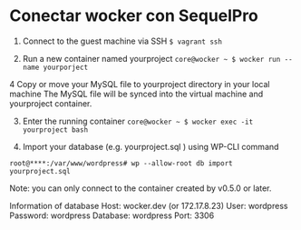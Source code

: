 # Conectar wocker con SequelPro

1. Connect to the guest machine via SSH
```$ vagrant ssh```

2. Run a new container named yourproject
```core@wocker ~ $ wocker run --name yourporject```

4 Copy or move your MySQL file to yourproject directory in your local machine
The MySQL file will be synced into the virtual machine and yourproject container.

3. Enter the running container
```core@wocker ~ $ wocker exec -it yourproject bash```

4. Import your database (e.g. yourproject.sql ) using WP-CLI command

```root@****:/var/www/wordpress# wp --allow-root db import yourproject.sql```


Note: you can only connect to the container created by v0.5.0 or later.

Information of database
Host: wocker.dev (or 172.17.8.23)
User: wordpress
Password: wordpress
Database: wordpress
Port: 3306


